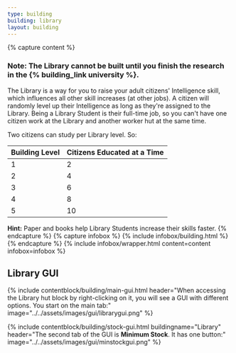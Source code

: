 ```yaml
---
type: building
building: library
layout: building
---
```

{% capture content %}
### Note: The Library cannot be built until you finish the research in the {% building_link university %}.

The Library is a way for you to raise your adult citizens' Intelligence skill, which influences all other skill increases (at other jobs). A citizen will randomly level up their Intelligence as long as they're assigned to the Library. Being a Library Student is their full-time job, so you can't have one citizen work at the Library and another worker hut at the same time.

Two citizens can study per Library level. So: 

| Building Level | Citizens Educated at a Time |
| -------------- | --------------------------- |
| 1              | 2                           |
| 2              | 4                           |
| 3              | 6                           |
| 4              | 8                           |
| 5              | 10                          |

**Hint:** Paper and books help Library Students increase their skills faster.
{% endcapture %}
{% capture infobox %}
{% include infobox/building.html %}
{% endcapture %}
{% include infobox/wrapper.html content=content infobox=infobox %}

## Library GUI

{% include contentblock/building/main-gui.html header="When accessing the Library hut block by right-clicking on it, you will see a GUI with different options. You start on the main tab:" image="../../assets/images/gui/librarygui.png" %}

{% include contentblock/building/stock-gui.html buildingname="Library" header="The second tab of the GUI is <strong>Minimum Stock</strong>. It has one button:" image="../../assets/images/gui/minstockgui.png" %}
